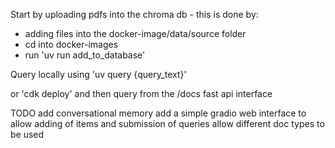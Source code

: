Start by uploading pdfs into the chroma db - this is done by:
- adding files into the docker-image/data/source folder
- cd into docker-images 
- run 'uv run add_to_database'

Query locally using 'uv query {query_text}'

or 'cdk deploy' and then query from the /docs fast api interface


TODO add conversational memory
add a simple gradio web interface to allow adding of items 
and submission of queries
allow different doc types to be used